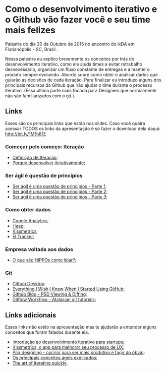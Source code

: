 # Como o desenvolvimento iterativo e o Github vão fazer você e seu time mais felizes
Palestra do dia 30 de Outubro de 2015 no encontro do IxDA em Florianópolis - SC, Brasil.

Nessa palestra eu explico brevemente os conceitos por trás do desenvolvimento iterativo, como ele ajuda times a evitar retrabalho desnecessário, organizar um fluxo constante de entregas e a manter o produto sempre evoluindo. Abordo sobre como obter e analisar dados que guiarão as decisões de cada iteração. Para finalizar eu introduzo alguns dos principais recursos do Github que irão ajudar o time durante o processo iterativo. (Essa última parte mais focada para Designers que normalmente não são familiarizados com o git.).

## Links
Esses são os principais links que estão nos slides. Caso você queira acessar TODOS os links da apresentação é só fazer o download dela daqui: http://bit.ly/1M1h81E

### Começar pelo começo: Iteração
- [Definição de Iteração](bit.ly/1YUnxRo);
- [Porque desenvolver iterativamente](bit.ly/pqite);

### Ser ágil é questão de princípios
- [Ser ágil é uma questão de princípios - Parte 1](bit.ly/1KVPGOD);
- [Ser ágil é uma questão de princípios - Parte 2](bit.ly/1Lo1UFf);
- [Ser ágil é uma questão de princípios - Parte 3](bit.ly/1iReDmH0);

### Como obter dados
- [Google Analytics](bit.ly/1O8Ouf8);
- [Heap](bit.ly/1FMLqnw);
- [Kissmetrics](kiss.ly/1FLw6YL);
- [El Tracker](bit.ly/1O8ONGT);

### Empresa voltada aos dados
- [O que são HiPPOs  como lidar?](bit.ly/1OM4jtO);

### Git
- [Github Desktop](bit.ly/1PSFDgw);
- [Everything I Wish I Knew When I Started Using GitHub](bit.ly/1N8EVy3);
- [Github Blog - PSD Viewing & Diffing](bit.ly/1VuMfDq);
- [Gitflow Workflow - Atalasian git tutorials](bit.ly/1PSGWMk);

## Links adicionais
Esses links não estão na apresentação mas te ajudarão a entender alguns conceitos que foram falados durante ela.

- [Introdução ao desenvolvimento iterativo para startups](http://bit.ly/1j6yZct);
- [Kissmetrics, o app para melhorar seu processo de UX](http://bit.ly/1VvmeJk);
- [Pair designing - cocriar para ser mais produtivo e fugir do óbvio](http://bit.ly/1OemVCC);
- [Os principais conceitos ágeis explicados](http://bit.ly/1YYfymr);
- [The art of iterating quickly](http://bit.ly/1YYfHpM);
